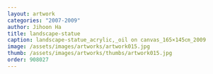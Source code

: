 ```yaml
---
layout: artwork
categories: "2007-2009"
author: Jihoon Ha
title: landscape-statue
caption: landscape-statue_acrylic,_oil on canvas_165×145㎝_2009
image: /assets/images/artworks/artwork015.jpg
thumb: /assets/images/artworks/thumbs/artwork015.jpg
order: 908027
---
```

